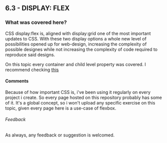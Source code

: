 ## 6.3 - DISPLAY: FLEX

### What was covered here?

CSS display:flex is, aligned with display:grid one of the most important updates to CSS. With these two display options a whole new level of possibilities opened up for web-design, increasing the complexity of possible designes while not increasing the complexity of code required to reproduce said designs.

On this topic every container and child level property was covered. I recommend checking [this](https://css-tricks.com/snippets/css/a-guide-to-flexbox/)

#### Comments

Because of how important CSS is, i've been using it regularly on every project i create. So every page hosted on this repository probably has some of it. It's a global concept, so i won't upload any specific exercise on this topic, given every page here is a use-case of flexbox.

###### Feedback

As always, any feedback or suggestion is welcomed.
